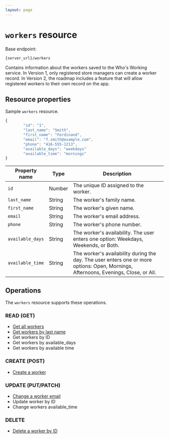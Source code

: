 ```yaml
---
layout: page
---
```

# `workers` resource

Base endpoint:

```shell
{server_url}/workers
```

Contains information about the workers saved to the Who's Working service. In Version 1, only registered store managers can create a worker record. In Version 2, the roadmap includes a feature that will allow registered workers to their own record on the app.

## Resource properties

Sample `workers` resource.

```js
{
        "id": "1",
        "last_name": "Smith",
        "first_name": "Ferdinand",
        "email": "f.smith@example.com",
        "phone": "416-555-1213",
        "available_days": "weekdays"
        "available_time": "mornings"
}
```


| Property name | Type | Description | 
| ------------- | ----------- | ----------- | 
| `id`     | Number | The unique ID assigned to the worker.|
| `last_name`    | String | The worker's family name. |
| `first_name`    | String | The worker's given name. |
| `email` | String | The worker's email address.|
| `phone` | String | The worker's phone number.|
| `available_days` | String | The worker's availability. The user enters one option: Weekdays, Weekends, or Both.|
| `available_time` | String | The worker's availability during the day. The user enters one or more options: Open, Mornings, Afternoons, Evenings, Close, or All.|

## Operations

The `workers` resource supports these operations.

### READ (GET)

* [Get all workers](workers-get-all-workers)
* [Get workers by last name](workers-get-workers-by-last-name)
* Get workers by ID
* Get workers by available_days
* Get workers by available time


### CREATE (POST)

* [Create a worker](workers-create-worker)

### UPDATE (PUT/PATCH)

* [Change a worker email](workers-change-worker-email)
* Update worker by ID
* Change workers available_time

### DELETE

* [Delete a worker by ID](workers-delete-worker-by-id)
